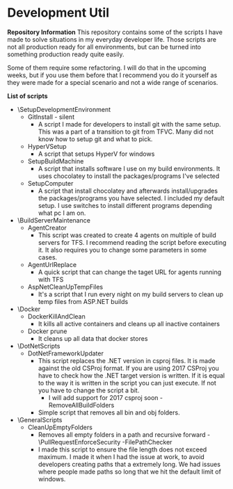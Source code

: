 # Development Util
**Repository Information**
This repository contains some of the scripts I have made to solve situations in my everyday developer life. Those scripts are not all production ready for all environments, but can be turned into something production ready quite easily. 

Some of them require some refactoring. I will do that in the upcoming weeks, but if you use them before that I recommend you do it yourself as they were made for a special scenario and not a wide range of scenarios.

**List of scripts**

- \SetupDevelopmentEnvironment
  - GitInstall - silent
    - A script I made for developers to install git with the same setup. This was a part of a transition to git from TFVC. Many did not know how to setup git and what to pick.
  - HyperVSetup
    - A script that setups HyperV for windows
  - SetupBuildMachine
    - A script that installs software I use on my build environments. It uses chocolatey to install the packages/programs I've selected
  - SetupComputer
    - A script that install chocolatey and afterwards install/upgrades the packages/programs you have selected. I included my default setup. I use switches to install different programs depending what pc I am on.
- \BuildServerMaintenance
  - AgentCreator
    - This script was created to create 4 agents on multiple of build servers for TFS. I recommend reading the script before executing it. It also requires you to change some parameters in some cases.
  - AgentUrlReplace
    - A quick script that can change the taget URL for agents running with TFS
  - AspNetCleanUpTempFiles
    - It's a script that I run every night on my build servers to clean up temp files from ASP.NET builds
- \Docker
  - DockerKillAndClean
    - It kills all active containers and cleans up all inactive containers
  - Docker prune
    - It cleans up all data that docker stores
- \DotNetScripts
  - DotNetFrameworkUpdater
    - This script replaces the .NET version in csproj files. It is made against the old CSProj format. If you are using 2017 CSProj you have to check how the .NET target version is written. If it is equal to the way it is written in the script you can just execute. If not you have to change the script a bit.
      - I will add support for 2017 csproj soon
  -RemoveAllBuildFolders
    - Simple script that removes all bin and obj folders.
- \GeneralScripts
  - CleanUpEmptyFolders
    - Removes all empty folders in a path and recursive forward
-\PullRequestEnforceSecurity
  -FilePathChecker
    - I made this script to ensure the file length does not exceed maximum. I made it when I had the issue at work, to avoid developers creating paths that a extremely long. We had issues where people made paths so long that we hit the default limit of windows.
